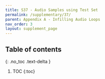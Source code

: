 ```yaml
---
title: S37 - Audio Samples using Test Set
permalink: /supplementary/37/
parent: Appendix A - Infilling Audio Loops
nav_order: 3
layout: supplement_page
---
```

## Table of contents
{: .no_toc .text-delta }

1. TOC
{:toc}